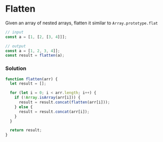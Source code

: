 # Flatten

Given an array of nested arrays, flatten it similar to `Array.prototype.flat`

```js
// input
const a = [1, [2, [3, 4]]];

// output
const a = [1, 2, 3, 4]];
const result = flatten(a);
```

### Solution

```js
function flatten(arr) {
  let result = [];

  for (let i = 0; i < arr.length; i++) {
    if (!Array.isArray(arr[i])) {
      result = result.concat(flatten(arr[i]));
    } else {
      result = result.concat(arr[i]);
    }
  }

  return result;
}
```

